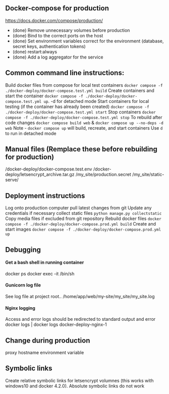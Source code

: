 ## Docker-compose for production
https://docs.docker.com/compose/production/
* (done) Remove unnecessary volumes before production
* (done) Bind to the correct ports on the host
* (done) Set environment variables correct for the environment (database, secret keys, authentication tokens)
* (done) restart:always
* (done) Add a log aggregator for the service

## Common command line instructions:
Build docker files from compose for local test containers `docker compose -f ./docker-deploy/docker-compose.test.yml build`
Create containers and start the container `docker compose -f ./docker-deploy/docker-compose.test.yml up`. -d for detached mode
Start containers for local testing (if the container has already been created) `docker compose -f ./docker-deploy/docker-compose.test.yml start`
Stop containers `docker compose -f ./docker-deploy/docker-compose.test.yml stop`
To rebuild after code changes `docker compose build web` & `docker compose up --no-deps -d web`
Note - `docker compose up` will build, recreate, and start containers
Use `d` to run in detached mode

## Manual files (Remplace these before rebuilding for production)
/docker-deploy/docker-compose.test.env
/docker-deploy/letsencrypt_archive.tar.gz
/my_site/production.secret
/my_site/static-serve/

## Deployment instructions
Log onto production computer
pull latest changes from git
Update any credentials if necessary
collect static files `python manage.py collectstatic`
Copy media files if excluded from git repository
Rebuild docker files `docker compose -f ./docker-deploy/docker-compose.prod.yml build`
Create and start images `docker compose -f ./docker-deploy/docker-compose.prod.yml up`

## Debugging
#### Get a bash shell in running container
docker ps
docker exec -it <container hash> /bin/sh
#### Gunicorn log file
See log file at project root.. /home/app/web/my-site/my_site/my_site.log
#### Nginx logging
Access and error logs should be redirected to standard output and error
docker logs <container name or ID> | docker logs docker-deploy-nginx-1

## Change during production
proxy hostname environment variable

## Symbolic links
Create relative symbolic links for letsencrypt volumnes (this works with windows10 and docker 4.2.0). Absolute symbolic links do not work